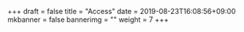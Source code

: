 +++
draft = false
title = "Access"
date = 2019-08-23T16:08:56+09:00
mkbanner = false
bannerimg = ""
weight = 7
+++
